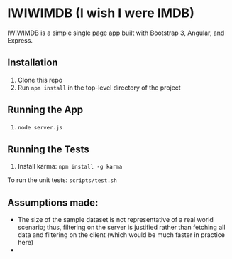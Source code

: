 # IWIWIMDB (I wish I were IMDB)

IWIWIMDB is a simple single page app built with Bootstrap 3, Angular, and Express.

## Installation
1. Clone this repo
1. Run `npm install` in the top-level directory of the project

## Running the App
1. `node server.js`

## Running the Tests
1. Install karma:
```npm install -g karma```

To run the unit tests:
```scripts/test.sh```

## Assumptions made:
- The size of the sample dataset is not representative of a real world scenario; thus, filtering on the server is justified rather than fetching all data and filtering on the client (which would be much faster in practice here)
- 